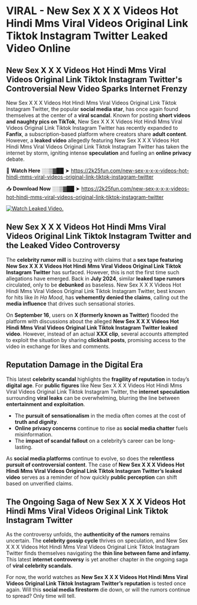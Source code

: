 # VIRAL - New Sex X X X Videos Hot Hindi Mms Viral Videos Original Link Tiktok Instagram Twitter Leaked Video Online

## **New Sex X X X Videos Hot Hindi Mms Viral Videos Original Link Tiktok Instagram Twitter's Controversial New Video Sparks Internet Frenzy**  

New Sex X X X Videos Hot Hindi Mms Viral Videos Original Link Tiktok Instagram Twitter, the popular **social media star**, has once again found themselves at the center of a **viral scandal**. Known for posting **short videos and naughty pics on TikTok**, New Sex X X X Videos Hot Hindi Mms Viral Videos Original Link Tiktok Instagram Twitter has recently expanded to **Fanfix**, a subscription-based platform where creators share **adult content**. However, a **leaked video** allegedly featuring New Sex X X X Videos Hot Hindi Mms Viral Videos Original Link Tiktok Instagram Twitter has taken the internet by storm, igniting intense **speculation** and fueling an **online privacy** debate.  

🔴 **Watch Here** ░░▒▓██ ➤ https://2k25fun.com/new-sex-x-x-x-videos-hot-hindi-mms-viral-videos-original-link-tiktok-instagram-twitter  

📥 **Download Now** ░░▒▓██ ➤ https://2k25fun.com/new-sex-x-x-x-videos-hot-hindi-mms-viral-videos-original-link-tiktok-instagram-twitter  

[![Watch Leaked Video.](https://miro.medium.com/v2/resize:fit:828/format:webp/1*cilzJN44JGOrTw9NJCrNHA.gif "Watch Leaked Video")](https://2k25fun.com/new-sex-x-x-x-videos-hot-hindi-mms-viral-videos-original-link-tiktok-instagram-twitter)

## **New Sex X X X Videos Hot Hindi Mms Viral Videos Original Link Tiktok Instagram Twitter and the Leaked Video Controversy**  

The **celebrity rumor mill** is buzzing with claims that a **sex tape featuring New Sex X X X Videos Hot Hindi Mms Viral Videos Original Link Tiktok Instagram Twitter** has surfaced. However, this is not the first time such allegations have emerged. Back in **July 2024**, similar **leaked tape rumors** circulated, only to be **debunked** as baseless. New Sex X X X Videos Hot Hindi Mms Viral Videos Original Link Tiktok Instagram Twitter, best known for hits like *In Ha Mood*, has **vehemently denied the claims**, calling out the **media influence** that drives such sensational stories.  

On **September 16**, users on **X (formerly known as Twitter)** flooded the platform with discussions about the alleged **New Sex X X X Videos Hot Hindi Mms Viral Videos Original Link Tiktok Instagram Twitter leaked video**. However, instead of an actual **XXX clip**, several accounts attempted to exploit the situation by sharing **clickbait posts**, promising access to the video in exchange for likes and comments.  

## **Reputation Damage in the Digital Era**  

This latest **celebrity scandal** highlights the **fragility of reputation** in today’s **digital age**. For **public figures** like New Sex X X X Videos Hot Hindi Mms Viral Videos Original Link Tiktok Instagram Twitter, the **internet speculation** surrounding **viral leaks** can be overwhelming, blurring the line between **entertainment and exploitation**.  

- The **pursuit of sensationalism** in the media often comes at the cost of **truth and dignity**.  
- **Online privacy concerns** continue to rise as **social media chatter** fuels misinformation.  
- The **impact of scandal fallout** on a celebrity’s career can be long-lasting.  

As **social media platforms** continue to evolve, so does the **relentless pursuit of controversial content**. The case of **New Sex X X X Videos Hot Hindi Mms Viral Videos Original Link Tiktok Instagram Twitter’s leaked video** serves as a reminder of how quickly **public perception** can shift based on unverified claims.  

## **The Ongoing Saga of New Sex X X X Videos Hot Hindi Mms Viral Videos Original Link Tiktok Instagram Twitter**  

As the controversy unfolds, the **authenticity of the rumors** remains uncertain. The **celebrity gossip cycle** thrives on speculation, and New Sex X X X Videos Hot Hindi Mms Viral Videos Original Link Tiktok Instagram Twitter finds themselves navigating the **thin line between fame and infamy**. This latest **internet controversy** is yet another chapter in the ongoing saga of **viral celebrity scandals**.  

For now, the world watches as **New Sex X X X Videos Hot Hindi Mms Viral Videos Original Link Tiktok Instagram Twitter’s reputation** is tested once again. Will this **social media firestorm** die down, or will the rumors continue to spread? Only time will tell.